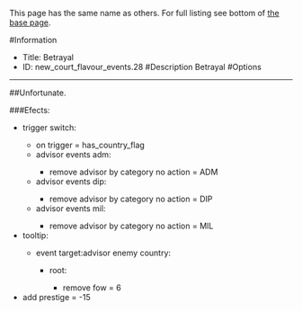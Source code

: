 This page has the same name as others. For full listing see bottom of [the base page](betrayal.md).

#Information
 - Title: Betrayal
 - ID: new_court_flavour_events.28
#Description
Betrayal
#Options

___
##Unfortunate.

###Efects:<ul><li>trigger switch:</li><ul><li>on trigger = has_country_flag</li><li>advisor events adm:</li><ul><li>remove advisor by category no action = ADM</li></ul><li>advisor events dip:</li><ul><li>remove advisor by category no action = DIP</li></ul><li>advisor events mil:</li><ul><li>remove advisor by category no action = MIL</li></ul></ul><li>tooltip:</li><ul><li>event target:advisor enemy country:</li><ul><li>root:</li><ul><li>remove fow = 6</li></ul></ul></ul><li>add prestige = -15</li></ul>
